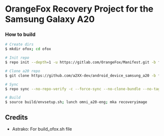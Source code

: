 # OrangeFox Recovery Project for the Samsung Galaxy A20

### How to build ###

```bash
# Create dirs
$ mkdir ofox; cd ofox

# Init repo
$ repo init --depth=1 -u https://gitlab.com/OrangeFox/Manifest.git -b fox_9.0

# Clone a20 repo
$ git clone https://github.com/a2XX-dev/android_device_samsung_a20 -b fox-9.0-new device/samsung/a20

# Sync
$ repo sync --no-repo-verify -c --force-sync --no-clone-bundle --no-tags --optimized-fetch --prune -j`nproc`

# Build
$ source build/envsetup.sh; lunch omni_a20-eng; mka recoveryimage
```

## Credits
* Astrako: For build_ofox.sh file
